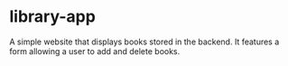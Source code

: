 # library-app
A simple website that displays books stored in the backend. It features a form allowing a user to add and delete books.
